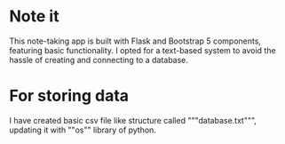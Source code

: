 # Note it

This note-taking app is built with Flask and Bootstrap 5 components, featuring basic functionality. I opted for a text-based system to avoid the hassle of creating and connecting to a database.

# For storing data

I have created basic csv file like structure called """database.txt""", updating it with ""os"" library of python.
